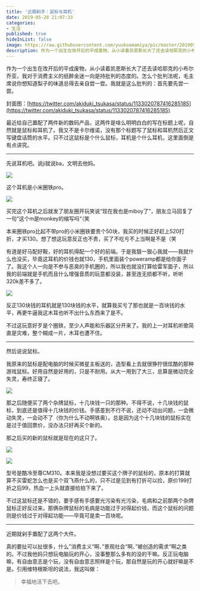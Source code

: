 ```yaml
---
title: '近期剁手：鼠标与耳机'
date: 2019-05-28 21:07:33
categories:
- 生活
published: true
hideInList: false
image: https://raw.githubusercontent.com/yuukoamamiya/pic/master/20190528211050.png
description: 作为一个出生在改开后的平成废物，从小读着凯恩斯长大了还去读哈耶克的小布尔乔亚，我对于消费主义的纸醉金迷一向是持批判的态度的。怎么个批判法呢，毛主席说你想知道梨子的味道总得去亲自尝一尝。我就是这么批判的：首先要先尝一尝。
---
```

作为一个出生在改开后的平成废物，从小读着凯恩斯长大了还去读哈耶克的小布尔乔亚，我对于消费主义的纸醉金迷一向是持批判的态度的。怎么个批判法呢，毛主席说你想知道梨子的味道总得去亲自尝一尝。我就是这么批判的：首先要先尝一尝。

<!-- more -->

封面图：[https://twitter.com/akiduki_tsukasa/status/1133020787416285185](https://twitter.com/akiduki_tsukasa/status/1133020787416285185)

最近给自己置配了两件新的数码产品，这两件是啥么明明白白的写在标题上呢，自然就是鼠标和耳机了。我又不是卡尔维诺，没有那个标题写了鼠标和耳机然后正文写键盘话筒的水平。只不过这鼠标是个什么鼠标，耳机是个什么耳机，这里面倒是有点讲究。

***

  

先说耳机吧。说ji就说ba，文明去他妈。

![](https://raw.githubusercontent.com/yuukoamamiya/pic/master/20190528201022.jpg)

这个耳机是小米圈铁pro。

![](https://raw.githubusercontent.com/yuukoamamiya/pic/master/20190528201025.jpg)

买完这个耳机之后就发了朋友圈开玩笑说“现在我也是miboy了”，朋友立马回复了一句“这个m是monkey的缩写吗“（笑

本来圈铁pro比起不带pro的小米圈铁要贵个50块，我买的时候正好赶上520打折，才买130。想了想这玩意反正也不贵，买了不吃亏不上当啊是不是（笑

有道是好马配好鞍，好的耳机得配一个好的前端。于是我狠一狠心我就——我就什么也没买，毕竟这耳机的价钱也就130，手机里面装个poweramp都是给你面子了。我这个人一向是不参与恶臭的手机圈的，所以我也就没打算给雷军面子，所以我的前端就是手机而且什么增强音质的玩意都没装，甚至连无损都不听，听听320k差不多了。

![](https://raw.githubusercontent.com/yuukoamamiya/pic/master/20190528204548.jpg)

反正130块钱的耳机就是130块钱的水平，就算我买亏了那也就是一百块钱的水平，再更牛逼我这木耳也听不出什么东西来了是不。

不过这玩意好歹是个圈铁，至少人声能和乐器区分开来了。我的上一对耳机听歌简直是灾难，整个糊成一片，木耳也遭不住。

***

  

然后说说鼠标。

我原来的鼠标是配电脑的时候买微星主板送的，造型看上去就很狰狞很炫酷的那种游戏鼠标。好用自然是好用的，只是不耐用。从大一用到了大三，总算是微动完全失灵，寿终正寝了。

![](https://raw.githubusercontent.com/yuukoamamiya/pic/master/20190528205306.jpg)

那之后随便买了两个杂牌鼠标，十几块钱一只的那种。不得不说，十几块钱的鼠标，到底还是值得十几块钱的价钱。手感差到不行不说，还动不动出问题，一会微动失灵，一会动不了（你为什么不动啊铁奥）。总是因为这个十几块钱的鼠标实在是过于值回票价，没办法只好再买个新的。

那之后买的新的鼠标就是现在的这只了。

![](https://raw.githubusercontent.com/yuukoamamiya/pic/master/20190528201024.jpg)

![](https://raw.githubusercontent.com/yuukoamamiya/pic/master/20190528201023.jpg)

型号是酷冷至尊CM310。本来我是没想过要买这个牌子的鼠标的，原本的打算就算不买雷蛇怎么也是买个双飞燕什么的，只不过是见到有打折可以捡，原价199打折之后99，热血一上头就直接给拍下来了。

不过这鼠标还是不错的，要手感有手感要光污染有光污染，毛病和之前那两个杂牌鼠标正好反过来。那俩杂牌鼠标的毛病是功能过于对得起价钱，而这个鼠标的问题则是价钱过于对得起功能——毕竟可是卖一百块呢。

***

  

近期就剁手置配了这两个大件。

真的要扯可以扯很多，什么”消费主义“啊、”景观社会“啊、”被创造的需求“啊之类的。不过我他妈只想玩电脑玩的开心，没事整那么多有的没的干嘛。反正玩电脑嘛，有自由意志是个玩，没有自由意志照样是个玩，那自然是玩的开心就好嘛是不是。引用维特根斯坦的说法，我这叫做：

> 幸福地活下去吧。

